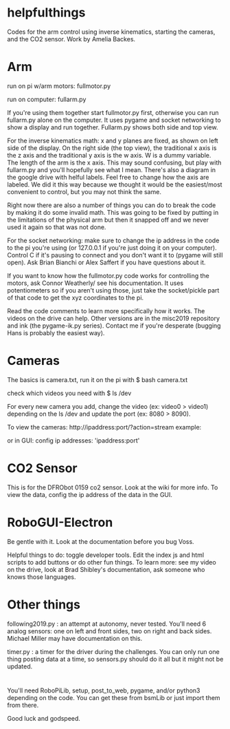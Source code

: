 # helpfulthings
Codes for the arm control using inverse kinematics, starting the cameras, and the CO2 sensor. Work by Amelia Backes.

# Arm
run on pi w/arm motors: fullmotor.py

run on computer: fullarm.py

If you're using them together start fullmotor.py first, otherwise you can run fullarm.py alone on the computer. It uses pygame and socket networking to show a display and run together. Fullarm.py shows both side and top view.

For the inverse kinematics math: x and y planes are fixed, as shown on left side of the display. On the right side (the top view), the traditional x axis is the z axis and the traditional y axis is the w axis. W is a dummy variable. The length of the arm is the x axis. This may sound confusing, but play with fullarm.py and you'll hopefully see what I mean. There's also a diagram in the google drive with helful labels. Feel free to change how the axis are labeled. We did it this way because we thought it would be the easiest/most convenient to control, but you may not think the same. 

Right now there are also a number of things you can do to break the code by making it do some invalid math. This was going to be fixed by putting in the limitations of the physical arm but then it snapped off and we never used it again so that was not done. 

For the socket networking: make sure to change the ip address in the code to the pi you're using (or 127.0.0.1 if you're just doing it on your computer). Control C if it's pausing to connect and you don't want it to (pygame will still open). Ask Brian Bianchi or Alex Saffert if you have questions about it.

If you want to know how the fullmotor.py code works for controlling the motors, ask Connor Weatherly/ see his documentation. It uses potentiometers so if you aren't using those, just take the socket/pickle part of that code to get the xyz coordinates to the pi.

Read the code comments to learn more specifically how it works. The videos on the drive can help. Other versions are in the misc2019 repository and ink (the pygame-ik.py series). Contact me if you're desperate (bugging Hans is probably the easiest way).

# Cameras

The basics is camera.txt, run it on the pi with 
$ bash camera.txt 

check which videos you need with 
$ ls /dev

For every new camera you add, change the video (ex: video0 > video1) depending on the ls /dev and update the port (ex: 8080 > 8090). 

To view the cameras: http://ipaddress:port/?action=stream  example: 
  
or in GUI: config ip addresses: 'ipaddress:port'

# CO2 Sensor
This is for the DFRObot 0159 co2 sensor. Look at the wiki for more info. To view the data, config the ip address of the data in the GUI. 


# RoboGUI-Electron

Be gentle with it. Look at the documentation before you bug Voss. 

Helpful things to do: toggle developer tools. Edit the index js and html scripts to add buttons or do other fun things. To learn more: see my video on the drive, look at Brad Shibley's documentation, ask someone who knows those languages.

# Other things

following2019.py : an attempt at autonomy, never tested. You'll need 6 analog sensors: one on left and front sides, two on right and back sides. Michael Miller may have documentation on this.

timer.py : a timer for the driver during the challenges. You can only run one thing posting data at a time, so sensors.py should do it all but it might not be updated.

#

You'll need RoboPiLib, setup, post_to_web, pygame, and/or python3 depending on the code. You can get these from bsmLib or just import them from there.

Good luck and godspeed.

